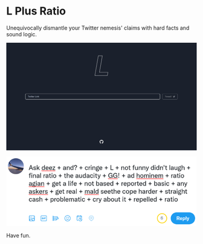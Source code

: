 # L Plus Ratio

Unequivocally dismantle your Twitter nemesis' claims with hard facts and sound logic.

![Site preview](./assets/sc1.png)

![Twitter result](./assets/sc2.png)

Have fun.
